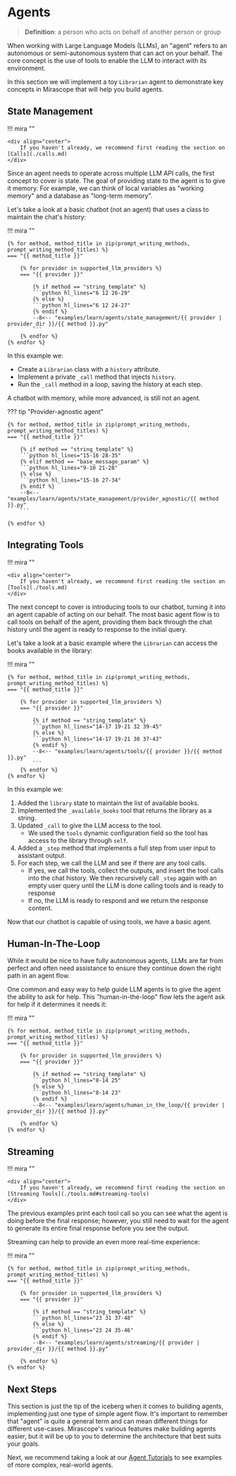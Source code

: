 # Agents

> __Definition__: a person who acts on behalf of another person or group

When working with Large Language Models (LLMs), an "agent" refers to an autonomous or semi-autonomous system that can act on your behalf. The core concept is the use of tools to enable the LLM to interact with its environment.

In this section we will implement a toy `Librarian` agent to demonstrate key concepts in Mirascope that will help you build agents.

## State Management

!!! mira ""

    <div align="center">
        If you haven't already, we recommend first reading the section on [Calls](./calls.md)
    </div>

Since an agent needs to operate across multiple LLM API calls, the first concept to cover is state. The goal of providing state to the agent is to give it memory. For example, we can think of local variables as "working memory" and a database as "long-term memory".

Let's take a look at a basic chatbot (not an agent) that uses a class to maintain the chat's history:

!!! mira ""

    {% for method, method_title in zip(prompt_writing_methods, prompt_writing_method_titles) %}
    === "{{ method_title }}"

        {% for provider in supported_llm_providers %}
        === "{{ provider }}"

            {% if method == "string_template" %}
            ```python hl_lines="6 12 26-29"
            {% else %}
            ```python hl_lines="6 12 24-27"
            {% endif %}
            --8<-- "examples/learn/agents/state_management/{{ provider | provider_dir }}/{{ method }}.py"
            ```
        {% endfor %}
    {% endfor %}

In this example we:

- Create a `Librarian` class with a `history` attribute.
- Implement a private `_call` method that injects `history`.
- Run the `_call` method in a loop, saving the history at each step.

A chatbot with memory, while more advanced, is still not an agent.

??? tip "Provider-agnostic agent"

    {% for method, method_title in zip(prompt_writing_methods, prompt_writing_method_titles) %}
    === "{{ method_title }}"

        {% if method == "string_template" %}
        ```python hl_lines="15-16 28-35"
        {% elif method == "base_message_param" %}
        ```python hl_lines="9-10 21-28"
        {% else %}
        ```python hl_lines="15-16 27-34"
        {% endif %}
        --8<-- "examples/learn/agents/state_management/provider_agnostic/{{ method }}.py"
        ```

    {% endfor %}

## Integrating Tools

!!! mira ""

    <div align="center">
        If you haven't already, we recommend first reading the section on [Tools](./tools.md)
    </div>

The next concept to cover is introducing tools to our chatbot, turning it into an agent capable of acting on our behalf. The most basic agent flow is to call tools on behalf of the agent, providing them back through the chat history until the agent is ready to response to the initial query.

Let's take a look at a basic example where the `Librarian` can access the books available in the library:

!!! mira ""

    {% for method, method_title in zip(prompt_writing_methods, prompt_writing_method_titles) %}
    === "{{ method_title }}"

        {% for provider in supported_llm_providers %}
        === "{{ provider }}"

            {% if method == "string_template" %}
            ```python hl_lines="14-17 19-21 32 39-45"
            {% else %}
            ```python hl_lines="14-17 19-21 30 37-43"
            {% endif %}
            --8<-- "examples/learn/agents/tools/{{ provider }}/{{ method }}.py"
            ```
        {% endfor %}
    {% endfor %}

In this example we:

1. Added the `library` state to maintain the list of available books.
2. Implemented the `_available_books` tool that returns the library as a string.
3. Updated `_call` to give the LLM access to the tool.
    - We used the `tools` dynamic configuration field so the tool has access to the library through `self`.
4. Added a `_step` method that implements a full step from user input to assistant output.
5. For each step, we call the LLM and see if there are any tool calls.
    - If yes, we call the tools, collect the outputs, and insert the tool calls into the chat history. We then recursively call `_step` again with an empty user query until the LLM is done calling tools and is ready to response
    - If no, the LLM is ready to respond and we return the response content.

Now that our chatbot is capable of using tools, we have a basic agent.

## Human-In-The-Loop

While it would be nice to have fully autonomous agents, LLMs are far from perfect and often need assistance to ensure they continue down the right path in an agent flow.

One common and easy way to help guide LLM agents is to give the agent the ability to ask for help. This "human-in-the-loop" flow lets the agent ask for help if it determines it needs it:

!!! mira ""

    {% for method, method_title in zip(prompt_writing_methods, prompt_writing_method_titles) %}
    === "{{ method_title }}"

        {% for provider in supported_llm_providers %}
        === "{{ provider }}"

            {% if method == "string_template" %}
            ```python hl_lines="8-14 25"
            {% else %}
            ```python hl_lines="8-14 23"
            {% endif %}
            --8<-- "examples/learn/agents/human_in_the_loop/{{ provider | provider_dir }}/{{ method }}.py"
            ```
        {% endfor %}
    {% endfor %}

## Streaming

!!! mira ""

    <div align="center">
        If you haven't already, we recommend first reading the section on [Streaming Tools](./tools.md#streaming-tools)
    </div>

The previous examples print each tool call so you can see what the agent is doing before the final response; however, you still need to wait for the agent to generate its entire final response before you see the output.

Streaming can help to provide an even more real-time experience:

!!! mira ""

    {% for method, method_title in zip(prompt_writing_methods, prompt_writing_method_titles) %}
    === "{{ method_title }}"

        {% for provider in supported_llm_providers %}
        === "{{ provider }}"

            {% if method == "string_template" %}
            ```python hl_lines="23 31 37-48"
            {% else %}
            ```python hl_lines="23 24 35-46"
            {% endif %}
            --8<-- "examples/learn/agents/streaming/{{ provider | provider_dir }}/{{ method }}.py"
            ```
        {% endfor %}
    {% endfor %}

## Next Steps

This section is just the tip of the iceberg when it comes to building agents, implementing just one type of simple agent flow. It's important to remember that "agent" is quite a general term and can mean different things for different use-cases. Mirascope's various features make building agents easier, but it will be up to you to determine the architecture that best suits your goals.

Next, we recommend taking a look at our [Agent Tutorials](../tutorials/agents/web_search_agent.ipynb) to see examples of more complex, real-world agents.
